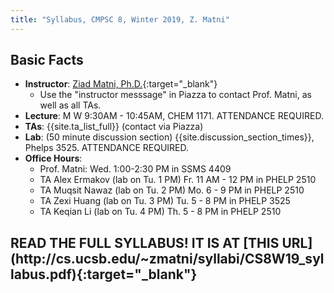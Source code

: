 ```yaml
---
title: "Syllabus, CMPSC 8, Winter 2019, Z. Matni"
---
```


Basic Facts
-----------

* **Instructor**:  [Ziad Matni, Ph.D.](http://www.cs.ucsb.edu/~zmatni){:target="_blank"}
   * Use the "instructor messsage" in Piazza to contact Prof. Matni, as well as all TAs.
* **Lecture**: M W 9:30AM - 10:45AM, CHEM 1171. ATTENDANCE REQUIRED. 
* **TAs**: {{site.ta_list_full}} (contact via Piazza)
* **Lab**: (50 minute discussion section) {{site.discussion_section_times}}, Phelps 3525. ATTENDANCE REQUIRED.                                         
* **Office Hours**:
    * Prof. Matni: Wed. 1:00-2:30 PM in SSMS 4409
    * TA Alex Ermakov  (lab on Tu. 1 PM) Fr. 11 AM - 12 PM in PHELP 2510
    * TA Muqsit Nawaz  (lab on Tu. 2 PM) Mo. 6 - 9 PM in PHELP 2510
    * TA Zexi Huang    (lab on Tu. 3 PM) Tu. 5 - 8 PM in PHELP 3525
    * TA Keqian Li     (lab on Tu. 4 PM) Th. 5 - 8 PM in PHELP 2510 

<h2>
READ THE FULL SYLLABUS! IT IS AT [THIS URL](http://cs.ucsb.edu/~zmatni/syllabi/CS8W19_syllabus.pdf){:target="_blank"}
</h2>

